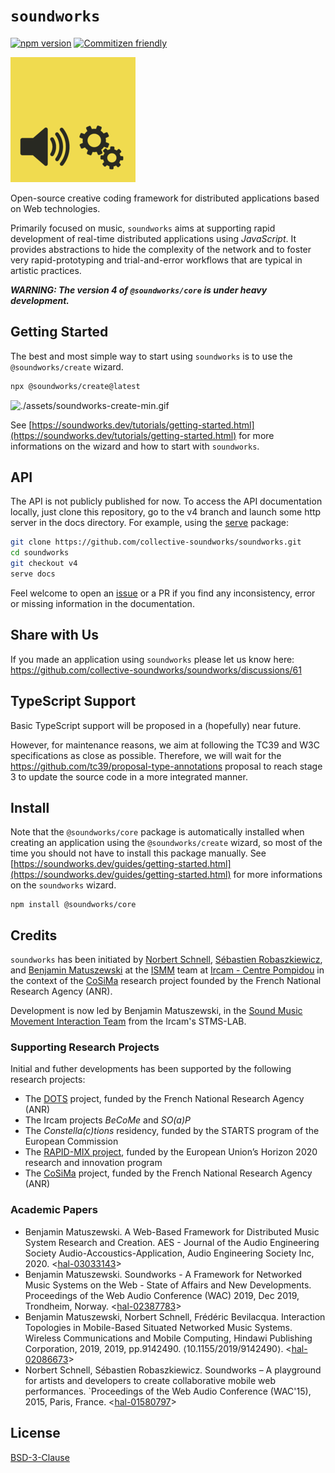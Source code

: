 # `soundworks`

[![npm version](https://badge.fury.io/js/@soundworks%2Fcore.svg)](https://badge.fury.io/js/@soundworks%2Fcore)
[![Commitizen friendly](https://img.shields.io/badge/commitizen-friendly-brightgreen.svg)](http://commitizen.github.io/cz-cli/)

![soundworks-logo](./assets/logo-200x200.png)

Open-source creative coding framework for distributed applications based on Web technologies.

Primarily focused on music, `soundworks` aims at supporting rapid development of real-time distributed applications using _JavaScript_. It provides abstractions to hide the complexity of the network and to foster very rapid-prototyping and trial-and-error workflows that are typical in artistic practices.

*__WARNING: The version 4 of `@soundworks/core` is under heavy development.__*

## Getting Started

The best and most simple way to start using `soundworks` is to use the `@soundworks/create` wizard. 

```sh
npx @soundworks/create@latest
```

![./assets/soundworks-create-min.gif](./assets/soundworks-create-min.gif)

See [https://soundworks.dev/tutorials/getting-started.html](https://soundworks.dev/tutorials/getting-started.html) for more informations on the wizard and how to start with `soundworks`.

<!--
## Documentation

- Guides and Tutorials: [https://soundworks.dev](https://soundworks.dev)
- API: [https://soundworks.dev/api](https://soundworks.dev/api)
-->

## API

The API is not publicly published for now. To access the API documentation locally, just clone this repository, go to the v4 branch and launch some http server in the docs directory. For example, using the [serve](https://www.npmjs.com/package/serve) package:

```sh
git clone https://github.com/collective-soundworks/soundworks.git
cd soundworks
git checkout v4
serve docs
```

Feel welcome to open an [issue](https://github.com/collective-soundworks/soundworks/issues) or a PR if you find any inconsistency, error or missing information in the documentation.

## Share with Us

If you made an application using `soundworks` please let us know here: https://github.com/collective-soundworks/soundworks/discussions/61

## TypeScript Support

Basic TypeScript support will be proposed in a (hopefully) near future. 

However, for maintenance reasons, we aim at following the TC39 and W3C specifications as close as possible. Therefore, we will wait for the https://github.com/tc39/proposal-type-annotations proposal to reach stage 3 to update the source code in a more integrated manner.

## Install

Note that the `@soundworks/core` package is automatically installed when creating an application using the `@soundworks/create` wizard, so most of the time you should not have to install this package manually. See [https://soundworks.dev/guides/getting-started.html](https://soundworks.dev/guides/getting-started.html) for more informations on the `soundworks` wizard.

```
npm install @soundworks/core
```

## Credits

`soundworks` has been initiated by [Norbert Schnell](https://github.com/NorbertSchnell), [Sébastien Robaszkiewicz](https://github.com/i-Robi), and [Benjamin Matuszewski](https://github.com/b-ma) at the [ISMM](http://ismm.ircam.fr/) team at [Ircam - Centre Pompidou](http://www.ircam.fr/) in the context of the [CoSiMa](http://cosima.ircam.fr/) research project founded by the French National Research Agency (ANR).

Development is now led by Benjamin Matuszewski, in the [Sound Music Movement Interaction Team](https://www.stms-lab.fr/team/interaction-son-musique-mouvement/) from the Ircam's STMS-LAB.

### Supporting Research Projects

Initial and futher developments has been supported by the following research projects:

- The [DOTS](http://dots.ircam.fr/) project, funded by the French National Research Agency (ANR)
- The Ircam projects _BeCoMe_ and _SO(a)P_
- The _Constella(c)tions_ residency, funded by the STARTS program of the European Commission
- The [RAPID-MIX project](http://rapidmix.goldsmithsdigital.com/), funded by the European Union’s Horizon 2020 research and innovation program
- The [CoSiMa](http://cosima.ircam.fr/) project, funded by the French National Research Agency (ANR)

### Academic Papers

- Benjamin Matuszewski. A Web-Based Framework for Distributed Music System Research and Creation. AES - Journal of the Audio Engineering Society Audio-Accoustics-Application, Audio Engineering Society Inc, 2020. <[hal-03033143](https://hal.archives-ouvertes.fr/hal-03033143)>
- Benjamin Matuszewski. Soundworks - A Framework for Networked Music Systems on the Web - State of Affairs and New Developments. Proceedings of the Web Audio Conference (WAC) 2019, Dec 2019, Trondheim, Norway. <[hal-02387783](https://hal.archives-ouvertes.fr/hal-02387783)>
- Benjamin Matuszewski, Norbert Schnell, Frédéric Bevilacqua. Interaction Topologies in Mobile-Based Situated Networked Music Systems. Wireless Communications and Mobile Computing, Hindawi Publishing Corporation, 2019, 2019, pp.9142490. ⟨10.1155/2019/9142490⟩. <[hal-02086673](https://hal.archives-ouvertes.fr/hal-02086673)>
- Norbert Schnell, Sébastien Robaszkiewicz. Soundworks – A playground for artists and developers to create collaborative mobile web performances. `Proceedings of the Web Audio Conference (WAC'15), 2015, Paris, France. <[hal-01580797](https://hal.archives-ouvertes.fr/hal-01580797)>

## License

[BSD-3-Clause](https://github.com/collective-soundworks/soundworks/blob/master/LICENSE)

